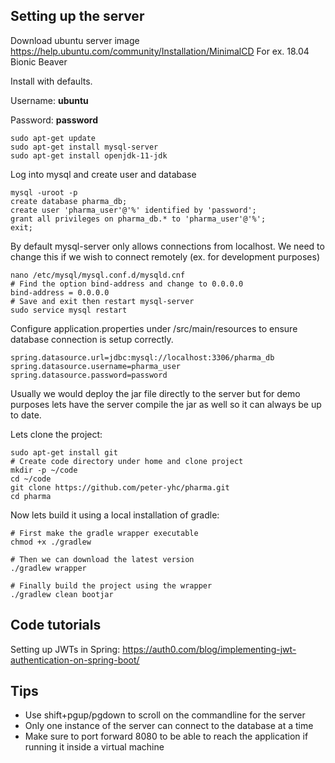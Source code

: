 ## Setting up the server
Download ubuntu server image https://help.ubuntu.com/community/Installation/MinimalCD
For ex. 18.04 Bionic Beaver

Install with defaults.

Username: **ubuntu**

Password: **password**

```
sudo apt-get update
sudo apt-get install mysql-server
sudo apt-get install openjdk-11-jdk
```

Log into mysql and create user and database
```
mysql -uroot -p
create database pharma_db;
create user 'pharma_user'@'%' identified by 'password';
grant all privileges on pharma_db.* to 'pharma_user'@'%';
exit;
```

By default mysql-server only allows connections from localhost. We need to change this if we wish to connect remotely (ex. for development purposes)
```
nano /etc/mysql/mysql.conf.d/mysqld.cnf
# Find the option bind-address and change to 0.0.0.0
bind-address = 0.0.0.0
# Save and exit then restart mysql-server
sudo service mysql restart
```

Configure application.properties under /src/main/resources to ensure database connection is setup correctly.
```
spring.datasource.url=jdbc:mysql://localhost:3306/pharma_db
spring.datasource.username=pharma_user
spring.datasource.password=password
```

Usually we would deploy the jar file directly to the server but for demo purposes lets have the server compile the jar as well so it can always be up to date.

Lets clone the project:
```
sudo apt-get install git
# Create code directory under home and clone project
mkdir -p ~/code
cd ~/code
git clone https://github.com/peter-yhc/pharma.git
cd pharma
```

Now lets build it using a local installation of gradle:
```
# First make the gradle wrapper executable
chmod +x ./gradlew

# Then we can download the latest version
./gradlew wrapper

# Finally build the project using the wrapper
./gradlew clean bootjar
```



## Code tutorials
Setting up JWTs in Spring: https://auth0.com/blog/implementing-jwt-authentication-on-spring-boot/

## Tips
- Use shift+pgup/pgdown to scroll on the commandline for the server
- Only one instance of the server can connect to the database at a time
- Make sure to port forward 8080 to be able to reach the application if running it inside a virtual machine